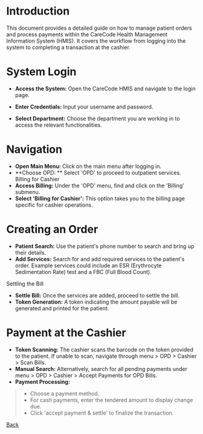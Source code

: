 # Introduction
This document provides a detailed guide on how to manage patient orders and process payments within the CareCode Health Management Information System (HMIS). It covers the workflow from logging into the system to completing a transaction at the cashier.

# System Login
* **Access the System:** Open the CareCode HMIS and navigate to the login page.

* **Enter Credentials:** Input your username and password.

* **Select Department:** Choose the department you are working in to access the relevant functionalities.

# Navigation

* **Open Main Menu:** Click on the main menu after logging in.
* **Choose OPD: ** Select 'OPD' to proceed to outpatient services.
Billing for Cashier
* **Access Billing:** Under the 'OPD' menu, find and click on the 'Billing' submenu.
* **Select 'Billing for Cashier':** This option takes you to the billing page specific for cashier operations.

# Creating an Order
* **Patient Search:** Use the patient's phone number to search and bring up their details.
* **Add Services:** Search for and add required services to the patient's order. Example services could include an ESR (Erythrocyte Sedimentation Rate) test and a FBC (Full Blood Count).

Settling the Bill

* **Settle Bill:** Once the services are added, proceed to settle the bill.
* **Token Generation:** A token indicating the amount payable will be generated and printed for the patient.

# Payment at the Cashier
* **Token Scanning:** The cashier scans the barcode on the token provided to the patient.
If unable to scan, navigate through menu > OPD > Cashier > Scan Bills.
* **Manual Search:** Alternatively, search for all pending payments under menu > OPD > Cashier > Accept Payments for OPD Bills.
* **Payment Processing:**
> * Choose a payment method.
> * For cash payments, enter the tendered amount to display change due.
> * Click 'accept payment & settle' to finalize the transaction.



[Back](https://github.com/hmislk/hmis/wiki/OPD)